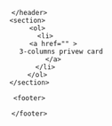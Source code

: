 <!DOCTYPE html>
<html lang="en">
<head>
    <meta charset="UTF-8">
    <meta http-equiv="X-UA-Compatible" content="IE=edge">
    <meta name="viewport" content="width=device-width, initial-scale=1.0">
    <title>Index my style </title>
</head>
<body>
    <header > 
        
    </header>
    <section> 
        <ol>
            <li>
                <a href="" >
                     3-columns privew card 
                </a>
            </li>
        </ol>
    </section>

    <footer>

    </footer>
</body>
</html>

